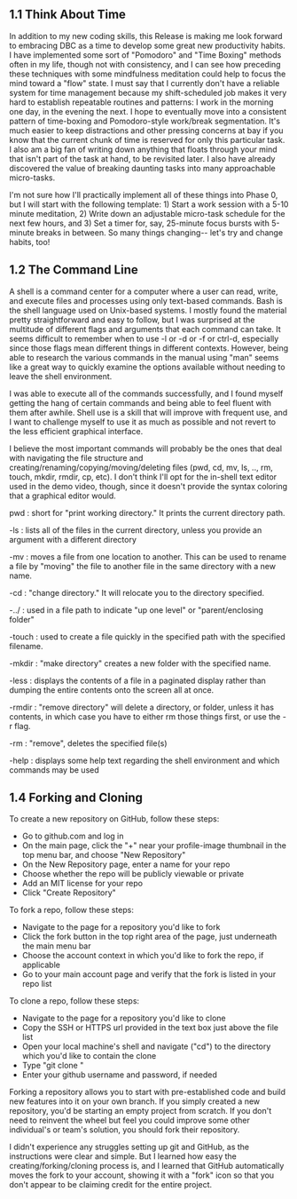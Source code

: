 ## 1.1 Think About Time

In addition to my new coding skills, this Release is making me look forward to embracing DBC as a time to develop some great new productivity habits. I have implemented some sort of "Pomodoro" and "Time Boxing" methods often in my life, though not with consistency, and I can see how preceding these techniques with some mindfulness meditation could help to focus the mind toward a "flow" state. I must say that I currently don't have a reliable system for time management because my shift-scheduled job makes it very hard to establish repeatable routines and patterns: I work in the morning one day, in the evening the next. I hope to eventually move into a consistent pattern of time-boxing and Pomodoro-style work/break segmentation. It's much easier to keep distractions and other pressing concerns at bay if you know that the current chunk of time is reserved for only this particular task. I also am a big fan of writing down anything that floats through your mind that isn't part of the task at hand, to be revisited later. I also have already discovered the value of breaking daunting tasks into many approachable micro-tasks. 

I'm not sure how I'll practically implement all of these things into Phase 0, but I will start with the following template: 1) Start a work session with a 5-10 minute meditation, 2) Write down an adjustable micro-task schedule for the next few hours, and 3) Set a timer for, say, 25-minute focus bursts with 5-minute breaks in between. So many things changing-- let's try and change habits, too!

## 1.2 The Command Line

A shell is a command center for a computer where a user can read, write, and execute files and processes using only text-based commands. Bash is the shell language used on Unix-based systems. I mostly found the material pretty straightforward and easy to follow, but I was surprised at the multitude of different flags and arguments that each command can take. It seems difficult to remember when to use -l or -d or -f or ctrl-d, especially since those flags mean different things in different contexts. However, being able to research the various commands in the manual using "man" seems like a great way to quickly examine the options available without needing to leave the shell environment. 

I was able to execute all of the commands successfully, and I found myself getting the hang of certain commands and being able to feel fluent with them after awhile. Shell use is a skill that will improve with frequent use, and I want to challenge myself to use it as much as possible and not revert to the less efficient graphical interface. 

I believe the most important commands will probably be the ones that deal with navigating the file structure and creating/renaming/copying/moving/deleting files (pwd, cd, mv, ls, .., rm, touch, mkdir, rmdir, cp, etc). I don't think I'll opt for the in-shell text editor used in the demo video, though, since it doesn't provide the syntax coloring that a graphical editor would. 

pwd : short for "print working directory." It prints the current directory path.

-ls : lists all of the files in the current directory, unless you provide an argument with a different directory

-mv : moves a file from one location to another. This can be used to rename a file by "moving" the file to another file in the same directory with a new name.

-cd : "change directory." It will relocate you to the directory specified.

-../ : used in a file path to indicate "up one level" or "parent/enclosing folder"

-touch : used to create a file quickly in the specified path with the specified filename. 

-mkdir : "make directory" creates a new folder with the specified name. 

-less : displays the contents of a file in a paginated display rather than dumping the entire contents onto the screen all at once.

-rmdir : "remove directory" will delete a directory, or folder, unless it has contents, in which case you have to either rm those things first, or use the -r flag. 

-rm : "remove", deletes the specified file(s)

-help : displays some help text regarding the shell environment and which commands may be used

## 1.4 Forking and Cloning

To create a new repository on GitHub, follow these steps:

- Go to github.com and log in
- On the main page, click the "+" near your profile-image thumbnail in the top menu bar, and choose "New Repository"
- On the New Repository page, enter a name for your repo
- Choose whether the repo will be publicly viewable or private
- Add an MIT license for your repo
- Click "Create Repository"

To fork a repo, follow these steps:

- Navigate to the page for a repository you'd like to fork
- Click the fork button in the top right area of the page, just underneath the main menu bar
- Choose the account context in which you'd like to fork the repo, if applicable
- Go to your main account page and verify that the fork is listed in your repo list

To clone a repo, follow these steps:

- Navigate to the page for a repository you'd like to clone
- Copy the SSH or HTTPS url provided in the text box just above the file list
- Open your local machine's shell and navigate ("cd") to the directory which you'd like to contain the clone
- Type "git clone <THE URL>"
- Enter your github username and password, if needed


Forking a repository allows you to start with pre-established code and build new features into it on your own branch. If you simply created a new repository, you'd be starting an empty project from scratch. If you don't need to reinvent the wheel but feel you could improve some other individual's or team's solution, you should fork their repository. 

I didn't experience any struggles setting up git and GitHub, as the instructions were clear and simple. But I learned how easy the creating/forking/cloning process is, and I learned that GitHub automatically moves the fork to your account, showing it with a "fork" icon so that you don't appear to be claiming credit for the entire project. 
